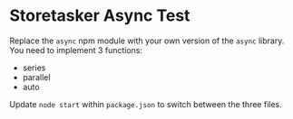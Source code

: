 # Storetasker Async Test

Replace the `async` npm module with your own version of the `async` library. You need to implement 3 functions:
- series
- parallel
- auto

Update `node start` within `package.json` to switch between the three files.
